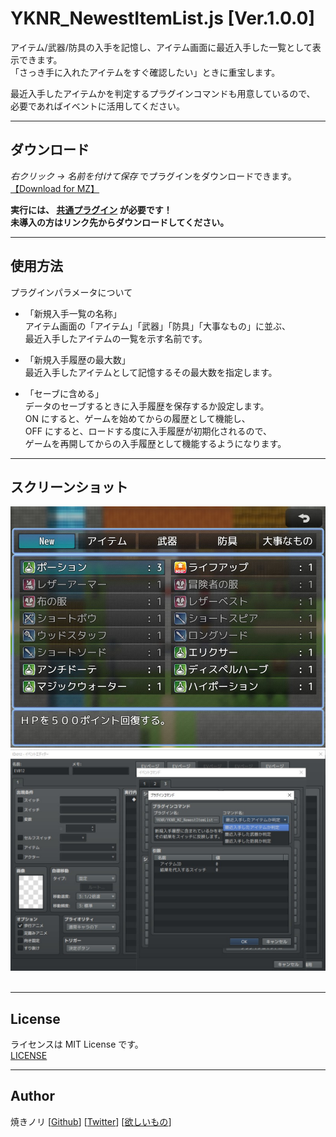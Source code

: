 # YKNR_NewestItemList.js [Ver.1.0.0]
アイテム/武器/防具の入手を記憶し、アイテム画面に最近入手した一覧として表示できます。  
「さっき手に入れたアイテムをすぐ確認したい」ときに重宝します。
 
最近入手したアイテムかを判定するプラグインコマンドも用意しているので、  
必要であればイベントに活用してください。
 
---

<!-- ここからURL一覧 -->
[LICENSE]: ./LICENSE
[【Download for MZ】]: https://raw.githubusercontent.com/Yakinori0424/RPGMakerMVPlugins/master/plugins/YKNR_NewestItemList/YKNR_MZ_NewestItemList.js
[共通プラグイン]: ../YKNR_Core
<!-- ここまでURL一覧 -->

## ダウンロード
*右クリック → 名前を付けて保存* でプラグインをダウンロードできます。  
[【Download for MZ】][]

**実行には、 [共通プラグイン][] が必要です！**  
**未導入の方はリンク先からダウンロードしてください。**

---
## 使用方法
プラグインパラメータについて  
* 「新規入手一覧の名称」  
  アイテム画面の「アイテム」「武器」「防具」「大事なもの」に並ぶ、  
  最近入手したアイテムの一覧を示す名前です。

* 「新規入手履歴の最大数」  
  最近入手したアイテムとして記憶するその最大数を指定します。  

* 「セーブに含める」  
  データのセーブするときに入手履歴を保存するか設定します。  
  ON にすると、ゲームを始めてからの履歴として機能し、  
  OFF にすると、ロードする度に入手履歴が初期化されるので、  
  ゲームを再開してからの入手履歴として機能するようになります。  


---
## スクリーンショット
![](./res/YKNR_NewestItemList_01.jpg)<br>
![](./res/YKNR_NewestItemList_02.jpg)<br><br>

---
## License
ライセンスは MIT License です。  
[LICENSE][]

---
## Author
焼きノリ
[[Github](https://github.com/Yakinori0424/RPGMakerMVPlugins)]
[[Twitter](https://twitter.com/Noritake0424)]
[[欲しいもの](https://www.amazon.jp/hz/wishlist/ls/3HAY7QN91DUF2?ref_=wl_share)]
